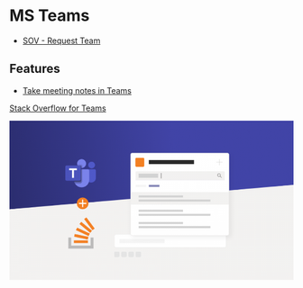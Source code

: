# MS Teams

* [SOV - Request Team](https://vermontgov.sharepoint.com/sites/ADS-IT/SitePages/Request-a-Microsoft-Team-or-Office-365-Group.aspx)

## Features

* [Take meeting notes in Teams](https://support.microsoft.com/en-us/office/take-meeting-notes-in-teams-3eadf032-0ef8-4d60-9e21-0691d317d103)

[Stack Overflow for Teams](https://appsource.microsoft.com/en-us/product/office/WA200000739)

![stack overflow for microsoft teams](/assets/notes/ms-teams/so-for-ms-teams.png)
